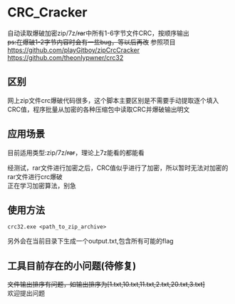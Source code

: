 # CRC_Cracker
自动读取爆破加密zip/7z/~~ra~~r中所有1-6字节文件CRC，按顺序输出  
~~ps:在爆破1-2字节内容时会有一些bug，等以后再改~~
参照项目
<br /> https://github.com/playGitboy/zipCrcCracker <br />
https://github.com/theonlypwner/crc32

## 区别
网上zip文件crc爆破代码很多，这个脚本主要区别是不需要手动提取逐个填入CRC值，程序批量从加密的各种压缩包中读取CRC并爆破输出明文

## 应用场景
目前适用类型:zip/7z/~~rar~~，理论上7z能看的都能看    

经测试，rar文件进行加密之后，CRC值似乎进行了加密，所以暂时无法对加密的rar文件进行crc爆破  
正在学习加密算法，别急

## 使用方法
```
crc32.exe <path_to_zip_archive>
```
另外会在当前目录下生成一个output.txt,包含所有可能的flag

## 工具目前存在的小问题(待修复)
~~文件输出排序有问题，如输出排序为[1.txt,10.txt,11.txt,2.txt,20.txt,3.txt]~~  
欢迎提出问题

